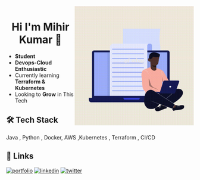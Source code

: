 <img align="right" alt="Coding" width="320" src="new.gif">

<h1 align="center">Hi I'm Mihir Kumar 👋  </h1>


- **Student**
- **Devops-Cloud Enthusiastic**
- Currently learning **Terraform & Kubernetes**
- Looking to **Grow** in This Tech



## 🛠 Tech Stack
Java , Python , Docker,  AWS ,Kubernetes , Terraform , CI/CD


## 🔗 Links
[![portfolio](https://img.shields.io/badge/my_portfolio-000?style=for-the-badge&logo=ko-fi&logoColor=white)](https://katherineoelsner.com/)
[![linkedin](https://img.shields.io/badge/linkedin-0A66C2?style=for-the-badge&logo=linkedin&logoColor=white)](https://www.linkedin.com/in/mihir-kumar-a73814217/)
[![twitter](https://img.shields.io/badge/twitter-1DA1F2?style=for-the-badge&logo=twitter&logoColor=white)](https://twitter.com/THEMKR7)
<!---
MKDAN13/MKDAN13 is a ✨ special ✨ repository because its `README.md` (this file) appears on your GitHub profile.
You can click the Preview link to take a look at your changes.
--->
